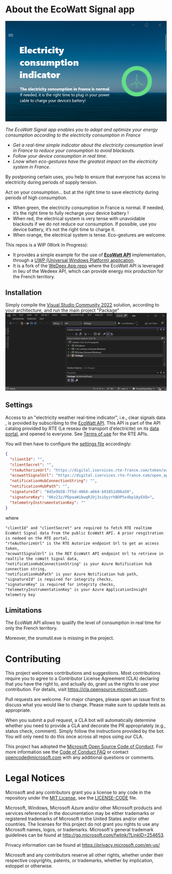
 # About the EcoWatt Signal app
 
<img src="k5QfAmn.png" />

*The EcoWatt Signal app enables you to adapt and optimize your energy consumption according to the electricity consumption in France*
 - *Get a real-time simple indicator about the electricity consumption level in France to reduce your consumption to avoid blackouts*.
 - *Follow your device consumption in real time*.
 - *Lnow when eco-gestures have the greatest impact on the electricity system in France*.

By postponing certain uses, you help to ensure that everyone has access to electricity during periods of supply tension. 

Act on your consumption... but at the right time to save electricity during periods of high consumption.
 - When green, the electricity consumption in France is normal. If needed, it’s the right time to fully recharge your device battery ! 
 - When red, the electrical system is very tense with unavoidable blackouts if we do not reduce our consumption. If possible, use you device battery, it’s not the right time to charge it.
 - When orange, the electrical system is tense. Eco-gestures are welcome.

This repos is a WIP (Work In Progress):
 - It provides a simple example for the use of **[EcoWatt API](https://data.rte-france.com/catalog/-/api/consumption/Ecowatt/v4.0)** implementation, through a [UWP (Universal Windows Platform) application](https://learn.microsoft.com/en-us/windows/uwp/get-started/universal-application-platform-guide). 
 - It is a fork of the [WeDeex App repo](https://github.com/Wedeex-DevTeam/WedeexApp) where the EcoWatt API is leveraged in lieu of the Wedeex API, which can provide energy mix production for the French territory.  

## Installation

Simply compile the [Visual Studio Community 2022](https://visualstudio.microsoft.com/vs/community/) solution, according to your architecture, and run the main project "Package"
![Select the "Package" project as startup](fb0MBDu.png)

## Settings

Access to an "electricity weather real-time indicator", i.e., clear signals data , is provided by subscribing to the [EcoWatt API](https://data.rte-france.com/catalog/-/api/consumption/Ecowatt/v4.0). This API is part of the API catalog provided by RTE (Le reseau de transport d'electricite) on its [data portal](https://data.rte-france.com/), and opened to everyone. See [Terms of use](https://data.rte-france.com/en/cgu) for the RTE APIs. 

You will then have to configure the [settings file](ESA.Common/Configuration/Configuration.json) accordingly:

```json
{
  "clientId": "",
  "clientSecret": "",
  "rteAuthorizeUrl": "https://digital.iservices.rte-france.com/token/oauth/",
  "ecowattSignalUrl": "https://digital.iservices.rte-france.com/open_api/ecowatt/v4",
  "notificationHubConnectionString": "",
  "notificationHubPath": "",
  "signatureId": "8d5e9b58-7f5d-4064-a664-b91851d06a50",
  "signatureKey": "06z23z/PDpoaWibwqRJUj3siOyzrhBOP5x4bp1AyEXQ=",
  "telemetryInstrumentationKey": ""
}
```

where

```code
"clientId" and "clientSecret" are required to fetch RTE realtime EcoWatt Signal data from the public EcoWatt API. A prior resgitration is nedeed on the RTE portal,
"rteAuthorizeUrl" is the RTE Autorize endpoint Url to get an access token,
"ecowattSignalUrl" is the RET EcoWatt API endpoint Url to retrieve in realtile the coWatt Signal data,
"notificationHubConnectionString" is your Azure Notification hub connection string,
"notificationHubPath" is your Azure Notification hub path,
"signatureId" is required for integrity checks,
"signatureKey" is required for integrity checks,
"telemetryInstrumentationKey" is your Azure ApplicationInsight telemetry key
```

## Limitations

The EcoWatt API allows to qualify the level of  consumption in real time for only the French territory. 

Moreover, the srumutil.exe is missing in the project. 

# Contributing

This project welcomes contributions and suggestions.  Most contributions require you to agree to a Contributor License Agreement (CLA) declaring that 
you have the right to, and actually do, grant us the rights to use your contribution. 
For details, visit https://cla.opensource.microsoft.com.

Pull requests are welcome. For major changes, please open an issue first to discuss what you would like to change.
Please make sure to update tests as appropriate.

When you submit a pull request, a CLA bot will automatically determine whether you need to provide
a CLA and decorate the PR appropriately (e.g., status check, comment). Simply follow the instructions
provided by the bot. You will only need to do this once across all repos using our CLA.

This project has adopted the [Microsoft Open Source Code of Conduct](https://opensource.microsoft.com/codeofconduct/).
For more information see the [Code of Conduct FAQ](https://opensource.microsoft.com/codeofconduct/faq/) or
contact [opencode@microsoft.com](mailto:opencode@microsoft.com) with any additional questions or comments.

# Legal Notices

Microsoft and any contributors grant you a license to any code in the repository under the [MIT License](https://opensource.org/licenses/MIT), see the
[LICENSE-CODE](LICENSE-CODE) file.

Microsoft, Windows, Microsoft Azure and/or other Microsoft products and services referenced in the documentation
may be either trademarks or registered trademarks of Microsoft in the United States and/or other countries.
The licenses for this project do not grant you rights to use any Microsoft names, logos, or trademarks.
Microsoft's general trademark guidelines can be found at http://go.microsoft.com/fwlink/?LinkID=254653.

Privacy information can be found at https://privacy.microsoft.com/en-us/

Microsoft and any contributors reserve all other rights, whether under their respective copyrights, patents,
or trademarks, whether by implication, estoppel or otherwise.
